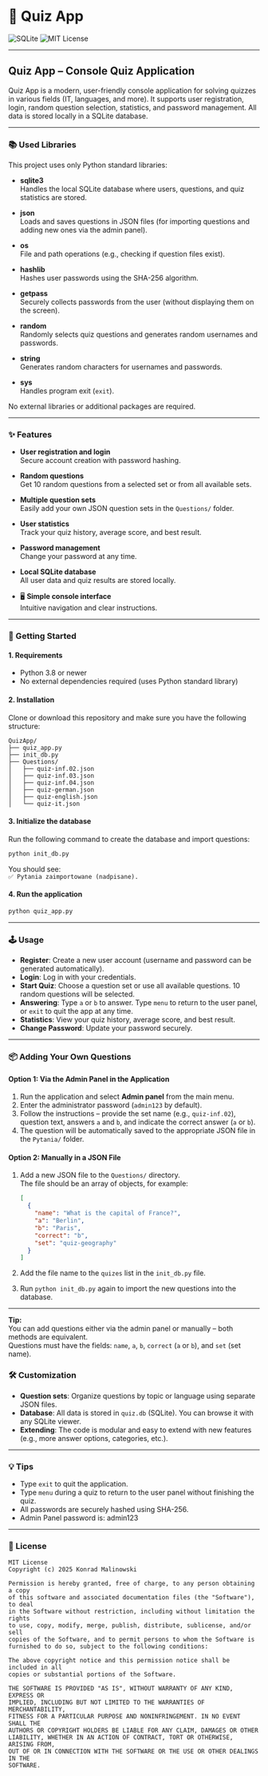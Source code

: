 # 📝 Quiz App

![SQLite](https://img.shields.io/badge/SQLite-quiz--db-lightgrey?logo=sqlite)
![MIT License](https://img.shields.io/badge/license-MIT-green)

---

## Quiz App – Console Quiz Application

Quiz App is a modern, user-friendly console application for solving quizzes in various fields (IT, languages, and more). It supports user registration, login, random question selection, statistics, and password management. All data is stored locally in a SQLite database.

---

### 📚 Used Libraries

This project uses only Python standard libraries:

- **sqlite3**  
  Handles the local SQLite database where users, questions, and quiz statistics are stored.

- **json**  
  Loads and saves questions in JSON files (for importing questions and adding new ones via the admin panel).

- **os**  
  File and path operations (e.g., checking if question files exist).

- **hashlib**  
  Hashes user passwords using the SHA-256 algorithm.

- **getpass**  
  Securely collects passwords from the user (without displaying them on the screen).

- **random**  
  Randomly selects quiz questions and generates random usernames and passwords.

- **string**  
  Generates random characters for usernames and passwords.

- **sys**  
  Handles program exit (`exit`).

No external libraries or additional packages are required.

---

### ✨ Features

-  **User registration and login**  
  Secure account creation with password hashing.

-  **Random questions**  
  Get 10 random questions from a selected set or from all available sets.

-  **Multiple question sets**  
  Easily add your own JSON question sets in the `Questions/` folder.

-  **User statistics**  
  Track your quiz history, average score, and best result.

-  **Password management**  
  Change your password at any time.

-  **Local SQLite database**  
  All user data and quiz results are stored locally.

- 🖥 **Simple console interface**  
  Intuitive navigation and clear instructions.

---

### 🚀 Getting Started

#### 1. Requirements

- Python 3.8 or newer
- No external dependencies required (uses Python standard library)

#### 2. Installation

Clone or download this repository and make sure you have the following structure:

```
QuizApp/
├── quiz_app.py
├── init_db.py
├── Questions/
│   ├── quiz-inf.02.json
│   ├── quiz-inf.03.json
│   ├── quiz-inf.04.json
│   ├── quiz-german.json
│   ├── quiz-english.json
│   └── quiz-it.json
```

#### 3. Initialize the database

Run the following command to create the database and import questions:

```bash
python init_db.py
```

You should see:  
`✅ Pytania zaimportowane (nadpisane).`

#### 4. Run the application

```bash
python quiz_app.py
```

---

### 🕹️ Usage

- **Register**: Create a new user account (username and password can be generated automatically).
- **Login**: Log in with your credentials.
- **Start Quiz**: Choose a question set or use all available questions. 10 random questions will be selected.
- **Answering**: Type `a` or `b` to answer. Type `menu` to return to the user panel, or `exit` to quit the app at any time.
- **Statistics**: View your quiz history, average score, and best result.
- **Change Password**: Update your password securely.

---

### 📦 Adding Your Own Questions

#### Option 1: Via the Admin Panel in the Application

1. Run the application and select **Admin panel** from the main menu.
2. Enter the administrator password (`admin123` by default).
3. Follow the instructions – provide the set name (e.g., `quiz-inf.02`), question text, answers `a` and `b`, and indicate the correct answer (`a` or `b`).
4. The question will be automatically saved to the appropriate JSON file in the `Pytania/` folder.

#### Option 2: Manually in a JSON File

1. Add a new JSON file to the `Questions/` directory.  
   The file should be an array of objects, for example:

   ```json
   [
     {
       "name": "What is the capital of France?",
       "a": "Berlin",
       "b": "Paris",
       "correct": "b",
       "set": "quiz-geography"
     }
   ]
   ```

2. Add the file name to the `quizes` list in the `init_db.py` file.
3. Run `python init_db.py` again to import the new questions into the database.

---

**Tip:**  
You can add questions either via the admin panel or manually – both methods are equivalent.  
Questions must have the fields: `name`, `a`, `b`, `correct` (`a` or `b`), and `set` (set name).

### 🛠️ Customization

- **Question sets**: Organize questions by topic or language using separate JSON files.
- **Database**: All data is stored in `quiz.db` (SQLite). You can browse it with any SQLite viewer.
- **Extending**: The code is modular and easy to extend with new features (e.g., more answer options, categories, etc.).

---

### 💡 Tips

- Type `exit` to quit the application.
- Type `menu` during a quiz to return to the user panel without finishing the quiz.
- All passwords are securely hashed using SHA-256.
- Admin Panel password is: admin123

---

### 📄 License

```
MIT License
Copyright (c) 2025 Konrad Malinowski

Permission is hereby granted, free of charge, to any person obtaining a copy
of this software and associated documentation files (the "Software"), to deal
in the Software without restriction, including without limitation the rights
to use, copy, modify, merge, publish, distribute, sublicense, and/or sell
copies of the Software, and to permit persons to whom the Software is
furnished to do so, subject to the following conditions:

The above copyright notice and this permission notice shall be included in all
copies or substantial portions of the Software.

THE SOFTWARE IS PROVIDED "AS IS", WITHOUT WARRANTY OF ANY KIND, EXPRESS OR
IMPLIED, INCLUDING BUT NOT LIMITED TO THE WARRANTIES OF MERCHANTABILITY,
FITNESS FOR A PARTICULAR PURPOSE AND NONINFRINGEMENT. IN NO EVENT SHALL THE
AUTHORS OR COPYRIGHT HOLDERS BE LIABLE FOR ANY CLAIM, DAMAGES OR OTHER
LIABILITY, WHETHER IN AN ACTION OF CONTRACT, TORT OR OTHERWISE, ARISING FROM,
OUT OF OR IN CONNECTION WITH THE SOFTWARE OR THE USE OR OTHER DEALINGS IN THE
SOFTWARE.
```
